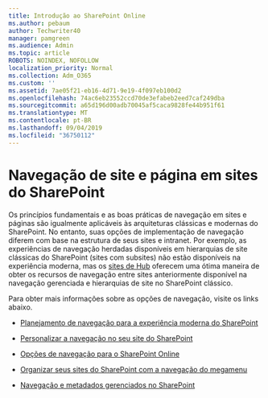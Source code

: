 ```yaml
---
title: Introdução ao SharePoint Online
ms.author: pebaum
author: Techwriter40
manager: pamgreen
ms.audience: Admin
ms.topic: article
ROBOTS: NOINDEX, NOFOLLOW
localization_priority: Normal
ms.collection: Adm_O365
ms.custom: ''
ms.assetid: 7ae05f21-eb16-4d71-9e19-4f097eb100d2
ms.openlocfilehash: 74ac6eb23552ccd70de3efabeb2eed7caf249dba
ms.sourcegitcommit: a65d196d00adb70045af5caca9828fe44b951f61
ms.translationtype: MT
ms.contentlocale: pt-BR
ms.lasthandoff: 09/04/2019
ms.locfileid: "36750112"
---
```

# <a name="site-and-page-navigation-in-sharepoint-sites"></a>Navegação de site e página em sites do SharePoint

Os princípios fundamentais e as boas práticas de navegação em sites e páginas são igualmente aplicáveis às arquiteturas clássicas e modernas do SharePoint. No entanto, suas opções de implementação de navegação diferem com base na estrutura de seus sites e intranet. Por exemplo, as experiências de navegação herdadas disponíveis em hierarquias de site clássicas do SharePoint (sites com subsites) não estão disponíveis na experiência moderna, mas os [sites de Hub](https://support.office.com/article/fe26ae84-14b7-45b6-a6d1-948b3966427f) oferecem uma ótima maneira de obter os recursos de navegação entre sites anteriormente disponível na navegação gerenciada e hierarquias de site no SharePoint clássico.

 Para obter mais informações sobre as opções de navegação, visite os links abaixo.

 - [Planejamento de navegação para a experiência moderna do SharePoint](https://docs.microsoft.com/sharepoint/plan-navigation-modern-experience)

- [Personalizar a navegação no seu site do SharePoint](https://support.office.com/article/customize-the-navigation-on-your-sharepoint-site-3cd61ae7-a9ed-4e1e-bf6d-4655f0bf25ca)

- [Opções de navegação para o SharePoint Online](https://docs.microsoft.com/office365/enterprise/navigation-options-for-sharepoint-online)
 
- [Organizar seus sites do SharePoint com a navegação do megamenu](https://techcommunity.microsoft.com/t5/Microsoft-SharePoint-Blog/Organize-your-SharePoint-sites-with-megamenu-navigation-and-new/ba-p/328068)

- [Navegação e metadados gerenciados no SharePoint](https://docs.microsoft.com/sharepoint/dev/general-development/managed-metadata-and-navigation-in-sharepoint)


